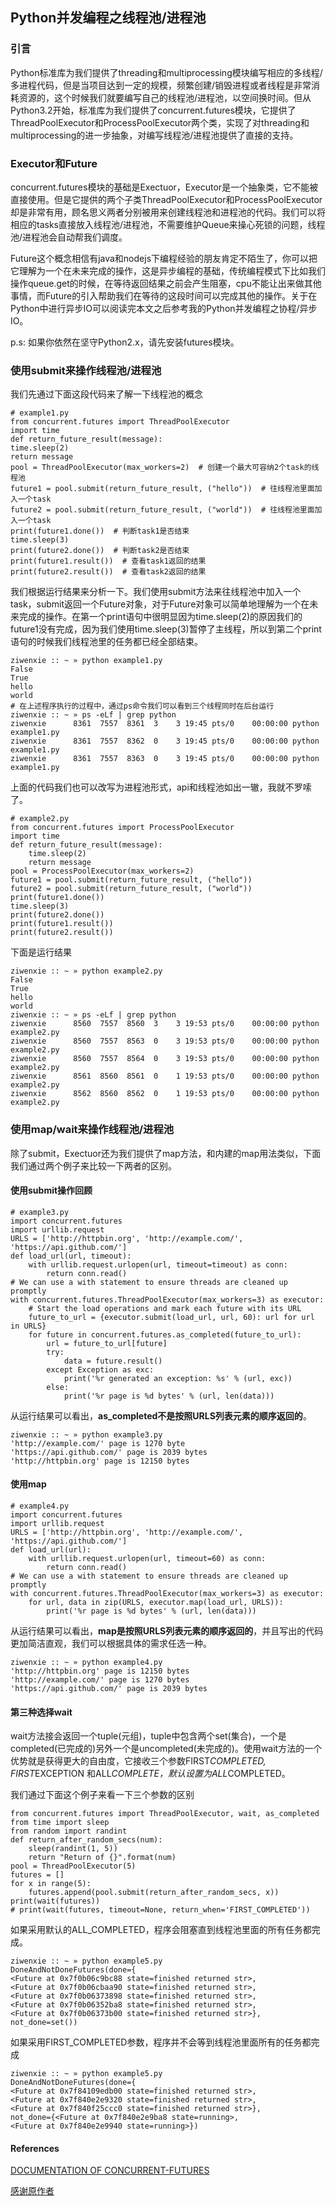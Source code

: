 <body>
<h2>Python并发编程之线程池/进程池</h2>
<h3>引言</h3>
<p>Python标准库为我们提供了threading和multiprocessing模块编写相应的多线程/多进程代码，但是当项目达到一定的规模，频繁创建/销毁进程或者线程是非常消耗资源的，这个时候我们就要编写自己的线程池/进程池，以空间换时间。但从Python3.2开始，标准库为我们提供了concurrent.futures模块，它提供了ThreadPoolExecutor和ProcessPoolExecutor两个类，实现了对threading和multiprocessing的进一步抽象，对编写线程池/进程池提供了直接的支持。</p>
<h3>Executor和Future</h3>
<p>concurrent.futures模块的基础是Exectuor，Executor是一个抽象类，它不能被直接使用。但是它提供的两个子类ThreadPoolExecutor和ProcessPoolExecutor却是非常有用，顾名思义两者分别被用来创建线程池和进程池的代码。我们可以将相应的tasks直接放入线程池/进程池，不需要维护Queue来操心死锁的问题，线程池/进程池会自动帮我们调度。</p>
<p>Future这个概念相信有java和nodejs下编程经验的朋友肯定不陌生了，你可以把它理解为一个在未来完成的操作，这是异步编程的基础，传统编程模式下比如我们操作queue.get的时候，在等待返回结果之前会产生阻塞，cpu不能让出来做其他事情，而Future的引入帮助我们在等待的这段时间可以完成其他的操作。关于在Python中进行异步IO可以阅读完本文之后参考我的Python并发编程之协程/异步IO。</p>
<p>p.s: 如果你依然在坚守Python2.x，请先安装futures模块。</p>
<h3>使用submit来操作线程池/进程池</h3>
<p>我们先通过下面这段代码来了解一下线程池的概念</p>
<pre><code># example1.py
from concurrent.futures import ThreadPoolExecutor
import time
def return_future_result(message):
time.sleep(2)
return message
pool = ThreadPoolExecutor(max_workers=2)  # 创建一个最大可容纳2个task的线程池
future1 = pool.submit(return_future_result, ("hello"))  # 往线程池里面加入一个task
future2 = pool.submit(return_future_result, ("world"))  # 往线程池里面加入一个task
print(future1.done())  # 判断task1是否结束
time.sleep(3)
print(future2.done())  # 判断task2是否结束
print(future1.result())  # 查看task1返回的结果
print(future2.result())  # 查看task2返回的结果
</code></pre>

<p>我们根据运行结果来分析一下。我们使用submit方法来往线程池中加入一个task，submit返回一个Future对象，对于Future对象可以简单地理解为一个在未来完成的操作。在第一个print语句中很明显因为time.sleep(2)的原因我们的future1没有完成，因为我们使用time.sleep(3)暂停了主线程，所以到第二个print语句的时候我们线程池里的任务都已经全部结束。</p>
<pre><code>ziwenxie :: ~ » python example1.py
False
True
hello
world
# 在上述程序执行的过程中，通过ps命令我们可以看到三个线程同时在后台运行
ziwenxie :: ~ » ps -eLf | grep python
ziwenxie      8361  7557  8361  3    3 19:45 pts/0    00:00:00 python example1.py
ziwenxie      8361  7557  8362  0    3 19:45 pts/0    00:00:00 python example1.py
ziwenxie      8361  7557  8363  0    3 19:45 pts/0    00:00:00 python example1.py
</code></pre>

<p>上面的代码我们也可以改写为进程池形式，api和线程池如出一辙，我就不罗嗦了。</p>
<pre><code># example2.py
from concurrent.futures import ProcessPoolExecutor
import time
def return_future_result(message):
    time.sleep(2)
    return message
pool = ProcessPoolExecutor(max_workers=2)
future1 = pool.submit(return_future_result, ("hello"))
future2 = pool.submit(return_future_result, ("world"))
print(future1.done())
time.sleep(3)
print(future2.done())
print(future1.result())
print(future2.result())
</code></pre>

<p>下面是运行结果</p>
<pre><code>ziwenxie :: ~ » python example2.py
False
True
hello
world
ziwenxie :: ~ » ps -eLf | grep python
ziwenxie      8560  7557  8560  3    3 19:53 pts/0    00:00:00 python example2.py
ziwenxie      8560  7557  8563  0    3 19:53 pts/0    00:00:00 python example2.py
ziwenxie      8560  7557  8564  0    3 19:53 pts/0    00:00:00 python example2.py
ziwenxie      8561  8560  8561  0    1 19:53 pts/0    00:00:00 python example2.py
ziwenxie      8562  8560  8562  0    1 19:53 pts/0    00:00:00 python example2.py
</code></pre>

<h3>使用map/wait来操作线程池/进程池</h3>
<p>除了submit，Exectuor还为我们提供了map方法，和内建的map用法类似，下面我们通过两个例子来比较一下两者的区别。</p>
<h4>使用submit操作回顾</h4>
<pre><code># example3.py
import concurrent.futures
import urllib.request
URLS = ['http://httpbin.org', 'http://example.com/', 'https://api.github.com/']
def load_url(url, timeout):
    with urllib.request.urlopen(url, timeout=timeout) as conn:
        return conn.read()
# We can use a with statement to ensure threads are cleaned up promptly
with concurrent.futures.ThreadPoolExecutor(max_workers=3) as executor:
    # Start the load operations and mark each future with its URL
    future_to_url = {executor.submit(load_url, url, 60): url for url in URLS}
    for future in concurrent.futures.as_completed(future_to_url):
        url = future_to_url[future]
        try:
            data = future.result()
        except Exception as exc:
            print('%r generated an exception: %s' % (url, exc))
        else:
            print('%r page is %d bytes' % (url, len(data)))
</code></pre>

<p>从运行结果可以看出，<strong>as_completed不是按照URLS列表元素的顺序返回的</strong>。</p>
<pre><code>ziwenxie :: ~ » python example3.py
'http://example.com/' page is 1270 byte
'https://api.github.com/' page is 2039 bytes
'http://httpbin.org' page is 12150 bytes
</code></pre>

<h4>使用map</h4>
<pre><code># example4.py
import concurrent.futures
import urllib.request
URLS = ['http://httpbin.org', 'http://example.com/', 'https://api.github.com/']
def load_url(url):
    with urllib.request.urlopen(url, timeout=60) as conn:
        return conn.read()
# We can use a with statement to ensure threads are cleaned up promptly
with concurrent.futures.ThreadPoolExecutor(max_workers=3) as executor:
    for url, data in zip(URLS, executor.map(load_url, URLS)):
        print('%r page is %d bytes' % (url, len(data)))
</code></pre>

<p>从运行结果可以看出，<strong>map是按照URLS列表元素的顺序返回的</strong>，并且写出的代码更加简洁直观，我们可以根据具体的需求任选一种。</p>
<pre><code>ziwenxie :: ~ » python example4.py
'http://httpbin.org' page is 12150 bytes
'http://example.com/' page is 1270 bytes
'https://api.github.com/' page is 2039 bytes
</code></pre>

<h4>第三种选择wait</h4>
<p>wait方法接会返回一个tuple(元组)，tuple中包含两个set(集合)，一个是completed(已完成的)另外一个是uncompleted(未完成的)。使用wait方法的一个优势就是获得更大的自由度，它接收三个参数FIRST<em>COMPLETED, FIRST</em>EXCEPTION 和ALL<em>COMPLETE，默认设置为ALL</em>COMPLETED。</p>
<p>我们通过下面这个例子来看一下三个参数的区别</p>
<pre><code>from concurrent.futures import ThreadPoolExecutor, wait, as_completed
from time import sleep
from random import randint
def return_after_random_secs(num):
    sleep(randint(1, 5))
    return "Return of {}".format(num)
pool = ThreadPoolExecutor(5)
futures = []
for x in range(5):
    futures.append(pool.submit(return_after_random_secs, x))
print(wait(futures))
# print(wait(futures, timeout=None, return_when='FIRST_COMPLETED'))
</code></pre>

<p>如果采用默认的ALL_COMPLETED，程序会阻塞直到线程池里面的所有任务都完成。</p>
<pre><code>ziwenxie :: ~ » python example5.py
DoneAndNotDoneFutures(done={
&lt;Future at 0x7f0b06c9bc88 state=finished returned str&gt;,
&lt;Future at 0x7f0b06cbaa90 state=finished returned str&gt;,
&lt;Future at 0x7f0b06373898 state=finished returned str&gt;,
&lt;Future at 0x7f0b06352ba8 state=finished returned str&gt;,
&lt;Future at 0x7f0b06373b00 state=finished returned str&gt;}, not_done=set())
</code></pre>

<p>如果采用FIRST_COMPLETED参数，程序并不会等到线程池里面所有的任务都完成</p>
<pre><code>ziwenxie :: ~ » python example5.py
DoneAndNotDoneFutures(done={
&lt;Future at 0x7f84109edb00 state=finished returned str&gt;,
&lt;Future at 0x7f840e2e9320 state=finished returned str&gt;,
&lt;Future at 0x7f840f25ccc0 state=finished returned str&gt;},
not_done={&lt;Future at 0x7f840e2e9ba8 state=running&gt;,
&lt;Future at 0x7f840e2e9940 state=running&gt;})
</code></pre>

<h4>References</h4>
<p><a href="https://docs.python.org/3/library/concurrent.futures.html" target="_blank" rel="external">DOCUMENTATION OF CONCURRENT-FUTURES</a></p>
<p><a href="http://python.jobbole.com/87272/">感谢原作者</a></p>


<!-- This document was created with MarkdownPad, the Markdown editor for Windows (http://markdownpad.com) -->
</body>